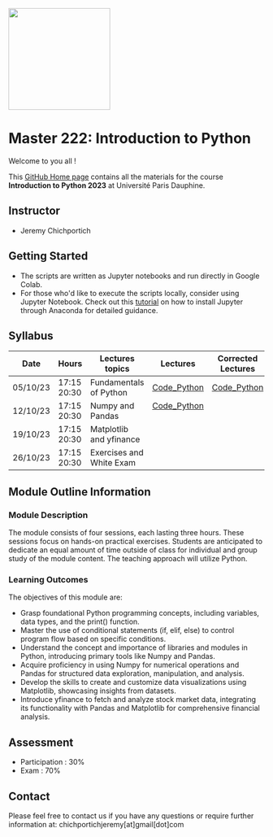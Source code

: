 

<img src="https://dauphine.psl.eu/fileadmin/_processed_/9/2/csm_damier_logo_Dauphine_f7b37a1ff2.jpg" width="200" style="vertical-align:middle" /> <h1>Master 222: Introduction to Python </h1>

Welcome to you all !

This [GitHub Home page](https://github.com/Jandsy/introduction_python_dauphine) contains all the materials for the course **Introduction to Python 2023** at Université Paris Dauphine.

## Instructor

* Jeremy Chichportich

## Getting Started
* The scripts are written as Jupyter notebooks and run directly in Google Colab.
* For those who'd like to execute the scripts locally, consider using Jupyter Notebook. Check out this [tutorial](https://test-jupyter.readthedocs.io/en/latest/install.html) on how to install Jupyter through Anaconda for detailed guidance.

## Syllabus 

| Date    | Hours | Lectures topics  | Lectures | Corrected Lectures
|----------| ----------- | ----------- | ----------- |  ----------- | 
| 05/10/23 | 17:15<br>20:30 |  Fundamentals of Python | [Code_Python](Session_1/fundamentals_python_dauphine.ipynb "Session_1")  <br/> | [Code_Python](https://colab.research.google.com/drive/10vS6870abPHIU4q-LUU3l5iDrUOeAmnj?usp=sharing)
| 12/10/23 | 17:15<br>20:30 | Numpy and Pandas|  [Code_Python](Session_2/numpy_and_pandas_python_dauphine.ipynb "Session_1")  <br/> <br/> 
| 19/10/23 | 17:15<br>20:30 | Matplotlib and yfinance |   <br/>
| 26/10/23 | 17:15<br>20:30  | Exercises and White Exam |   <br/>


## Module Outline Information

### Module Description
The module consists of four sessions, each lasting three hours. These sessions focus on hands-on practical exercises. Students are anticipated to dedicate an equal amount of time outside of class for individual and group study of the module content. The teaching approach will utilize Python.


### Learning Outcomes 

The objectives of this module are:
* Grasp foundational Python programming concepts, including variables, data types, and the print() function.
* Master the use of conditional statements (if, elif, else) to control program flow based on specific conditions. 
* Understand the concept and importance of libraries and modules in Python, introducing primary tools like Numpy and Pandas.
* Acquire proficiency in using Numpy for numerical operations and Pandas for structured data exploration, manipulation, and analysis.
* Develop the skills to create and customize data visualizations using Matplotlib, showcasing insights from datasets.
* Introduce yfinance to fetch and analyze stock market data, integrating its functionality with Pandas and Matplotlib for comprehensive financial analysis.


## Assessment 

* Participation : 30%
* Exam : 70% 


## Contact

Please feel free to contact us if you have any questions or require further information at: chichportichjeremy[at]gmail[dot]com
